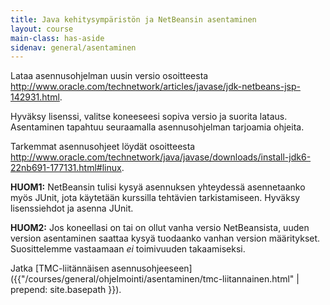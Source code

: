 ```yaml
---
title: Java kehitysympäristön ja NetBeansin asentaminen
layout: course
main-class: has-aside
sidenav: general/asentaminen
---
```


Lataa asennusohjelman uusin versio osoitteesta <http://www.oracle.com/technetwork/articles/javase/jdk-netbeans-jsp-142931.html>.

Hyväksy lisenssi, valitse koneeseesi sopiva versio ja suorita lataus. Asentaminen tapahtuu seuraamalla asennusohjelman tarjoamia ohjeita.

Tarkemmat asennusohjeet löydät osoitteesta <http://www.oracle.com/technetwork/java/javase/downloads/install-jdk6-22nb691-177131.html#linux>.

**HUOM1:** NetBeansin tulisi kysyä asennuksen yhteydessä asennetaanko myös JUnit, jota käytetään kurssilla tehtävien tarkistamiseen. Hyväksy lisenssiehdot ja asenna JUnit.

**HUOM2:** Jos koneellasi on tai on ollut vanha versio NetBeansista, uuden version asentaminen saattaa kysyä tuodaanko vanhan version määritykset. Suosittelemme vastaamaan *ei* toimivuuden takaamiseksi.

Jatka [TMC-liitännäisen asennusohjeeseen]({{"/courses/general/ohjelmointi/asentaminen/tmc-liitannainen.html" | prepend: site.basepath }}).
